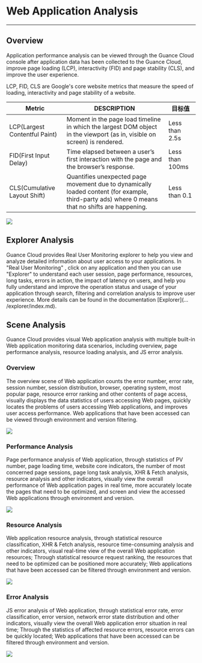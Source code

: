 # Web Application Analysis
---

## Overview

Application performance analysis can be viewed through the Guance Cloud console after application data has been collected to the Guance Cloud, improve page loading (LCP), interactivity (FID) and page stability (CLS), and improve the user experience.

LCP, FID, CLS are Google's core website metrics that measure the speed of loading, interactivity and page stability of a website.

| Metric | **DESCRIPTION** | 目标值 |
| --- | --- | --- |
| LCP(Largest Contentful Paint) | Moment in the page load timeline in which the largest DOM object in the viewport (as in, visible on screen) is rendered. | Less than 2.5s |
| FID(First Input Delay) | Time elapsed between a user’s first interaction with the page and the browser’s response. | Less than 100ms |
| CLS(Cumulative Layout Shift) | Quantifies unexpected page movement due to dynamically loaded content (for example, third-party ads) where 0 means that no shifts are happening. | Less than 0.1 |

![](../img/14.rum_web.png)

## Explorer Analysis

Guance Cloud provides Real User Monitoring explorer to help you view and analyze detailed information about user access to your applications. In "Real User Monitoring" , click on any application and then you can use "Explorer" to understand each user session, page performance, resources, long tasks, errors in action, the impact of latency on users, and help you fully understand and improve the operation status and usage of your application through search, filtering and correlation analysis to improve user experience. More details can be found in the documentation [Explorer](... /explorer/index.md).

## Scene Analysis

Guance Cloud provides visual Web application analysis with multiple built-in Web application monitoring data scenarios, including overview, page performance analysis, resource loading analysis, and JS error analysis.

### Overview

The overview scene of Web application counts the error number, error rate, session number, session distribution, browser, operating system, most popular page, resource error ranking and other contents of page access, visually displays the data statistics of users accessing Web pages, quickly locates the problems of users accessing Web applications, and improves user access performance. Web applications that have been accessed can be viewed through environment and version filtering.

![](../img/9.web_overview.png)

### Performance Analysis

Page performance analysis of Web application, through statistics of PV number, page loading time, website core indicators, the number of most concerned page sessions, page long task analysis, XHR & Fetch analysis, resource analysis and other indicators,  visually view the overall performance of Web application pages in real time, more accurately locate the pages that need to be optimized, and screen and view the accessed Web applications through environment and version.

![](../img/9.web_performance.png)

### Resource Analysis

Web application resource analysis, through statistical resource classification, XHR & Fetch analysis, resource time-consuming analysis and other indicators, visual real-time view of the overall Web application resources; Through statistical resource request ranking, the resources that need to be optimized can be positioned more accurately; Web applications that have been accessed can be filtered through environment and version.

![](../img/9.web_resource.png)

### Error Analysis

JS error analysis of Web application, through statistical error rate, error classification, error version, network error state distribution and other indicators, visually view the overall Web application error situation in real time; Through the statistics of affected resource errors, resource errors can be quickly located; Web applications that have been accessed can be filtered through environment and version.

![](../img/9.web_error.png)

